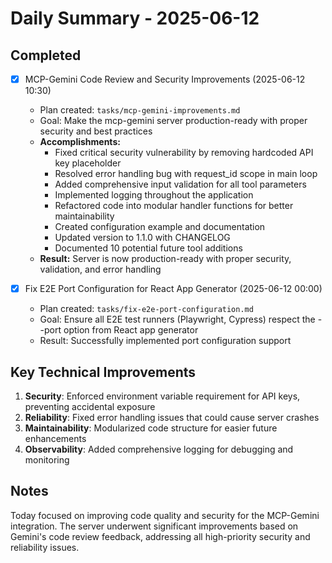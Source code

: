 # Daily Summary - 2025-06-12

## Completed

- [x] MCP-Gemini Code Review and Security Improvements (2025-06-12 10:30)
  - Plan created: `tasks/mcp-gemini-improvements.md`
  - Goal: Make the mcp-gemini server production-ready with proper security and best practices
  - **Accomplishments:**
    - Fixed critical security vulnerability by removing hardcoded API key placeholder
    - Resolved error handling bug with request_id scope in main loop
    - Added comprehensive input validation for all tool parameters
    - Implemented logging throughout the application
    - Refactored code into modular handler functions for better maintainability
    - Created configuration example and documentation
    - Updated version to 1.1.0 with CHANGELOG
    - Documented 10 potential future tool additions
  - **Result:** Server is now production-ready with proper security, validation, and error handling

- [x] Fix E2E Port Configuration for React App Generator (2025-06-12 00:00)
  - Plan created: `tasks/fix-e2e-port-configuration.md`
  - Goal: Ensure all E2E test runners (Playwright, Cypress) respect the --port option from React app generator
  - Result: Successfully implemented port configuration support

## Key Technical Improvements

1. **Security**: Enforced environment variable requirement for API keys, preventing accidental exposure
2. **Reliability**: Fixed error handling issues that could cause server crashes
3. **Maintainability**: Modularized code structure for easier future enhancements
4. **Observability**: Added comprehensive logging for debugging and monitoring

## Notes

Today focused on improving code quality and security for the MCP-Gemini integration. The server underwent significant improvements based on Gemini's code review feedback, addressing all high-priority security and reliability issues.